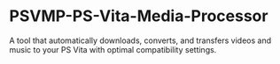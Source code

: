 # PSVMP-PS-Vita-Media-Processor
A tool that automatically downloads, converts, and transfers videos and music to your PS Vita with optimal compatibility settings.
